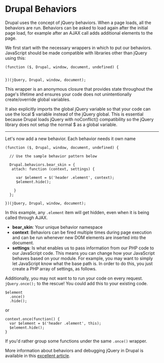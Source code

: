 # Drupal Behaviors

Drupal uses the concept of jQuery behaviors. When a page loads, all the behaviors are run. Behaviors can be asked to load again after the initial page load, for example after an AJAX call adds additional elements to the page. 

We first start with the necessary wrappers in which to put our behaviors. JavaScript should be made compatible with libraries other than jQuery using this:

```
(function ($, Drupal, window, document, undefined) {

 
})(jQuery, Drupal, window, document);
```

This wrapper is an anonymous closure that provides state throughout the page's lifetime and ensures your code does not unintentionally create/override global variables.

It also explicitly imports the global jQuery variable so that your code can use the local $ variable instead of the jQuery global. This is essential because Drupal loads jQuery with noConflict() compatibility so the jQuery library does not setup the normal $ as a global variable.

---

Let's now add a new behavior. Each behavior needs it own name
```
(function ($, Drupal, window, document, undefined) {

  // Use the sample behavior pattern below
  
  Drupal.behaviors.bear_skin = {
   attach: function (context, settings) {
     
     var $element = $('header .element', context);
     $element.hide();
  
    }
  };
 
})(jQuery, Drupal, window, document);
```

In this example, any ```.element``` item will get hidden, even when it is being called through AJAX.

* **bear_skin**: Your unique behavior namespace
* **context**: Behaviors can be fired multiple times during page execution and can be run whenever new DOM elements are inserted into the document.
* **settings**: Is what enables us to pass information from our PHP code to our JavaScript code. This means you can change how your JavaScript behaves based on your module. For example, you may want to simply let JavaScript know what the base path is. In order to do this, you just create a PHP array of settings, as follows.

Additionally, you may not want to to run your code on every request. ```jQuery.once();``` to the rescue! You could add this to your existing code.

```
$element
  .once()
  .hide();
```

or

```
context.once(function() {
  var $element = $('header .element', this);
  $element.hide();
}
```

If you'd rather group some functions under the same ```.once()``` wrapper.

More information about behaviors and debugging jQuery in Drupal is available in this [excellent article](https://www.lullabot.com/articles/understanding-javascript-behaviors-in-drupal).